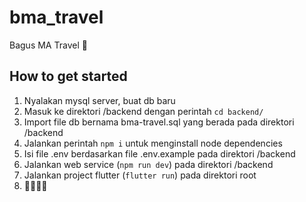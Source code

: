# bma_travel

Bagus MA Travel 🦉

## How to get started

1. Nyalakan mysql server, buat db baru
2. Masuk ke direktori /backend dengan perintah `cd backend/`
3. Import file db bernama bma-travel.sql yang berada pada direktori /backend
4. Jalankan perintah `npm i` untuk menginstall node dependencies
5. Isi file .env berdasarkan file .env.example pada direktori /backend
6. Jalankan web service (`npm run dev`) pada direktori /backend
7. Jalankan project flutter (`flutter run`) pada direktori root
8. 🏃🏻‍♂️‍➡️
